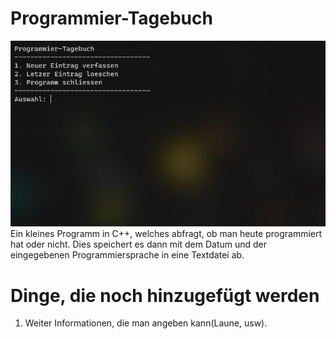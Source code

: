 # Programmier-Tagebuch
![Ein Bild des Programms](https://raw.githubusercontent.com/Letoonik/Programmier-Tagebuch/main/hdhsp.jpg)
Ein kleines Programm in C++, welches abfragt, ob man heute programmiert hat oder nicht. Dies speichert es dann mit dem Datum und der eingegebenen Programmiersprache in eine Textdatei ab.
# Dinge, die noch hinzugefügt werden
1. Weiter Informationen, die man angeben kann(Laune, usw).
